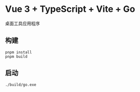 # Vue 3 + TypeScript + Vite + Go

桌面工具应用程序

## 构建

```shell
pnpm install
pnpm build
```

## 启动

```shell
./build/go.exe
```
